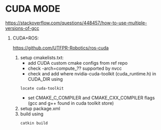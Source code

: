 # CUDA MODE



https://stackoverflow.com/questions/448457/how-to-use-multiple-versions-of-gcc


1. CUDA+ROS:
    
    https://github.com/UTFPR-Robotics/ros-cuda
    1. setup cmakelists.txt: 
        - add CUDA custom cmake configs from ref repo
        - check -arch=compute_?? supported by nvcc
        - check and add where nvidia-cuda-toolkit (cuda_runtime.h) in CUDA_DIR using
        ```
        locate cuda-toolkit
        ```
        - set CMAKE_C_COMPILER and CMAKE_CXX_COMPILER flags (gcc and g++ found in cuda toolkit store)
    2. setup package.xml
    3. build using 
        ```
        catkin build
        ```